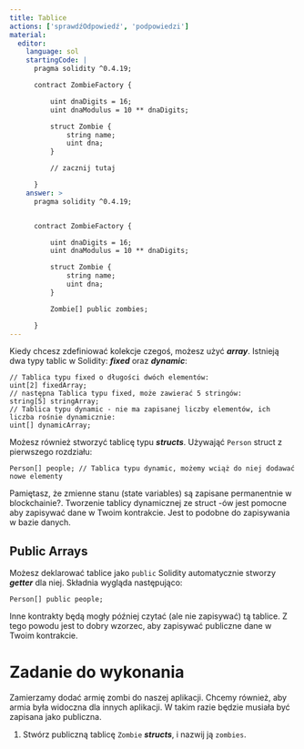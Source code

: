 ```yaml
---
title: Tablice
actions: ['sprawdźOdpowiedź', 'podpowiedzi']
material:
  editor:
    language: sol
    startingCode: |
      pragma solidity ^0.4.19;

      contract ZombieFactory {

          uint dnaDigits = 16;
          uint dnaModulus = 10 ** dnaDigits;

          struct Zombie {
              string name;
              uint dna;
          }

          // zacznij tutaj

      }
    answer: >
      pragma solidity ^0.4.19;


      contract ZombieFactory {

          uint dnaDigits = 16;
          uint dnaModulus = 10 ** dnaDigits;

          struct Zombie {
              string name;
              uint dna;
          }

          Zombie[] public zombies;

      }
---
```


Kiedy chcesz zdefiniować kolekcje czegoś, możesz użyć ***array***. Istnieją dwa typy tablic w Solidity: ***fixed*** oraz ***dynamic***:

```
// Tablica typu fixed o długości dwóch elementów:
uint[2] fixedArray;
// następna Tablica typu fixed, może zawierać 5 stringów:
string[5] stringArray;
// Tablica typu dynamic - nie ma zapisanej liczby elementów, ich liczba rośnie dynamicznie:
uint[] dynamicArray;
```

Możesz również stworzyć tablicę typu ***structs***. Używająć `Person` struct z pierwszego rozdziału:

```
Person[] people; // Tablica typu dynamic, możemy wciąż do niej dodawać nowe elementy
```

Pamiętasz, że zmienne stanu (state variables) są zapisane permanentnie w blockchainie?. Tworzenie tablicy dynamicznej ze struct -ów jest pomocne aby zapisywać dane w Twoim kontrakcie. Jest to podobne do zapisywania w bazie danych.


## Public Arrays

Możesz deklarować tablice jako `public` Solidity automatycznie stworzy ***getter*** dla niej. Składnia wygląda następująco:

```
Person[] public people;
```

Inne kontrakty będą mogły później czytać (ale nie zapisywać) tą tablice. Z tego powodu jest to dobry wzorzec, aby zapisywać publiczne dane w Twoim kontrakcie.


# Zadanie do wykonania

Zamierzamy dodać armię zombi do naszej aplikacji. Chcemy również, aby armia była widoczna dla innych aplikacji. W takim razie będzie musiała być zapisana jako publiczna.

1. Stwórz publiczną tablicę `Zombie` ***structs***, i nazwij ją `zombies`.
